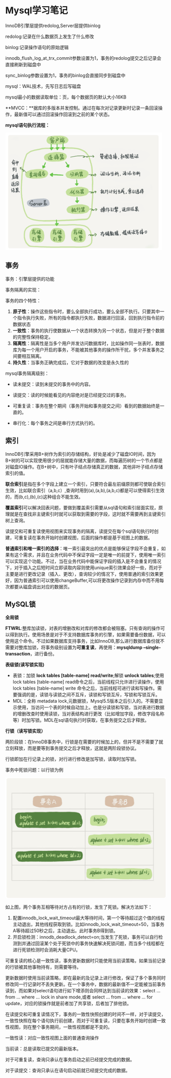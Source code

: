 # Mysql学习笔记

InnoDB引擎层提供redolog,Server层提供binlog

redolog:记录在什么数据页上发生了什么修改

binlog:记录操作语句的原始逻辑

innodb_flush_log_at_trx_commit参数设置为1，事务的redolog提交之后记录会直接刷新到磁盘中

sync_binlog参数设置为1，事务的binlog会直接同步到磁盘中

mysql：WAL技术，先写日志后写磁盘

mysql最小的数据读取单位：页，每个数据页的默认大小16KB

**MVCC：**据库的多版本并发控制。通过在每次对记录更新时记录一条回滚操作，最新值可以通过回滚操作回滚到之前的某个状态。

**mysql语句执行流程：**

![](./resources/mysql执行流程.png)

## 事务

事务：引擎层提供的功能

事务隔离的实现：

事务的四个特性：

1. **原子性**：操作这些指令时，要么全部执行成功，要么全部不执行。只要其中一个指令执行失败，所有的指令都执行失败，数据进行回滚，回到执行指令前的数据状态
2. **一致性**：事务的执行使数据从一个状态转换为另一个状态，但是对于整个数据的完整性保持稳定。
3. **隔离性**：隔离性是当多个用户并发访问数据库时，比如操作同一张表时，数据库为每一个用户开启的事务，不能被其他事务的操作所干扰，多个并发事务之间要相互隔离。
4. **持久性**：当事务正确完成后，它对于数据的改变是永久性的

mysql事务隔离级别：

- 读未提交：读到未提交的事务中的内容。

- 读提交：读的时候能看见的内容绝对是已经提交过的事务。

- 可重复读：事务在整个期间（事务开始和事务提交之间）看到的数据始终是一直的。

- 串行化：每个事务之间是串行方式执行的。

## 索引

InnoDB引擎采用B+树作为索引的存储结构，好处是减少了磁盘IO时间，因为B+树的可以实现使用很少的层就能存储大量的数据，而每遍历树的一个节点都是对磁盘IO操作。在B+树中，只有叶子结点存储真正的数据，其他非叶子结点存储索引的值。

**联合索引**是指在多个字段上建立一个索引，只要符合最左前缀原则都可使联合索引生效，比如联合索引（a,b,c）,查询时用到(a),(a,b),(a,b,c)都是可以使得索引生效的，而(b,c),(b),(c)这种组合不能生效。

**覆盖索引**可以解决回表问题，要做到覆盖索引需要从sql语句和索引层面实现，原理就是在查找非主键索引时就可以获取到需要的字段，这时就不需要再到主键索引树上查询。

读提交和可重复读使用视图来实现事务的隔离，读提交在每个sql语句执行时创建，可重复读在事务开始时创建视图，后面的操作都是基于视图上的数据。

**普通索引和唯一索引的选择**：唯一索引最突出的优点是能够保证字段不会重复，如果有这个需求，并且在业务代码中不保证字段一定是唯一的前提下，使用唯一索引可以实现这个功能。不过，当在业务代码中能保证字段的插入是不会重复的情况下，对于插入之后短时间立即读取内容则使用unique索引效果会好一些，而对于主要是进行更改记录（插入、更改），查询较少的情况下，使用普通的索引效果更好，因为普通索引可以使用changeBuffer,可以将更改操作记录到内存中而不用每次都要从磁盘调出对应的数据页。

## MySQL锁

**全局锁**

**FTWRL**:整库加读锁，对表的增删改和对库的修改都会被阻塞。只有查询的操作可以得到执行。使用场景是对于不支持数据库事务的引擎，如果需要备份数据，可以使用这个命令。不过如果数据库支持事务，比如InnoDB,那么进行数据库备份就不需要对整库加锁，将事务级别设置为**可重复读**，再使用：**mysqldump –single-transaction**，进行备份。

**表级锁(读写锁实现)**

- 表锁：加锁  **lock tables [table-name] read/write**;解锁 **unlock tables**;使用lock tables [table-name] read命令之后，当前线程只允许进行读操作，使用lock tables [table-name] write 命令之后，当前线程可进行读和写操作。需要强调的是，读锁与读锁之间不互斥，读锁和写锁互斥，写锁和写锁互斥。
- MDL：全称 metadata lock,元数据锁，Mysql5.5版本之后引入的。不需要显示使用，当访问一个表的时候自动加上。也是分读锁和写锁，当对表进行数据的增删改查时使用读锁，当对表结构进行更改（比如增加字段，修改字段名称等）时加写锁。MDL在sql语句执行时获取，在事务提交之后才释放。

**行锁（读写锁实现）**

两阶段锁：在InnoDB事务中，行锁是在需要的时候加上的，但并不是不需要了就立刻释放，而是要等到事务提交之后才释放，这就是两阶段锁协议。

行锁即加在行记录上的锁，对行进行修改是加写锁，读取时加写锁。



事务中死锁问题：以行锁为例

![](./resources/行锁-死锁情况.png)

如上图，两个事务互相等待对方占有的行锁，发生了死锁。解决方法如下：

1. 配置innodb_lock_wait_timeout最大等待时间，第一个等待超过这个值的线程主动退出，其他线程获取到锁。比如innodb_lock_wait_timeout=50，当事务A等待超过50秒之后，主动退出。此时事务B得到锁。
2. 开启锁检测：innodb_deadlock_detect=on;当发生了死锁，事务可以自行检测到并通过回滚某个处于死锁中的事务快速解决死锁问题，而当多个线程都在进行死锁检测时会消耗大量CPU。

可重复读的核心是一致性读，事务更新数据时只能使用当前读策略，如果当前记录的行锁被其他事物持有，则需要等待。

更新数据时使用当前读策略，即在最新的及记录上进行修改，保证了多个事务同时修改同一行记录时不丢失更新。在一个事务中，数据的最新值不一定能被当前事务读到，而如果对select语句进行如下增添则会同样达到当前读的效果：select ... from ... where ... lock in share mode,或者 select ... from ... where ... for update，对应的锁操作就是前者加了共享锁，后者加了排他锁。



在读提交和可重复读情况下，事务的一致性快照创建的时间不一样，对于读提交，一致性快照在每个语句执行前创建，而对于可重复读，只要在事务开始时创建一致性视图，则在整个事务期间，一致性视图都是不变的。

一致性读：对应一致性视图上面的普通查询操作

当前读：总是读取已提交的最新版本。

对于可重复读，查询只承认在事务启动之前已经提交完成的数据。

对于读提交：查询只承认在语句启动前就已经提交完成的数据。





